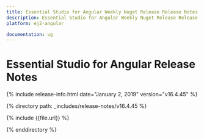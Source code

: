 ```yaml
---
title: Essential Studio for Angular Weekly Nuget Release Release Notes  
description: Essential Studio for Angular Weekly Nuget Release Release Notes  
platform: ej2-angular

documentation: ug
---
```


# Essential Studio for  Angular  Release Notes  

{% include release-info.html date="January 2, 2019"   version="v16.4.45"  %} 

{% directory path: _includes/release-notes/v16.4.45 %}

{% include {{file.url}} %}

{% enddirectory %}
